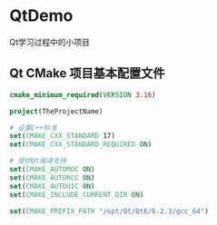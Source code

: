 # QtDemo

Qt学习过程中的小项目

## Qt CMake 项目基本配置文件

```cmake
cmake_minimum_required(VERSION 3.16)

project(TheProjectName)

# 设置C++标准
set(CMAKE_CXX_STANDARD 17)
set(CMAKE_CXX_STANDARD_REQUIRED ON)

# 提供Qt编译支持
set(CMAKE_AUTOMOC ON)
set(CMAKE_AUTORCC ON)
set(CMAKE_AUTOUIC ON)
set(CMAKE_INCLUDE_CURRENT_DIR ON)

set(CMAKE_PREFIX_PATH "/opt/Qt/Qt6/6.2.3/gcc_64")

```
